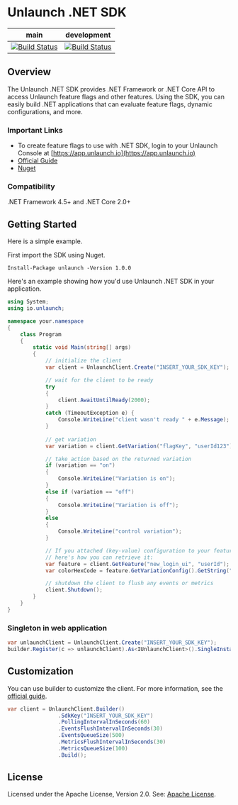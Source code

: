 # Unlaunch .NET SDK

| main                                                                                                                | development                                                                                                                |
|---------------------------------------------------------------------------------------------------------------------|----------------------------------------------------------------------------------------------------------------------------|
| [![Build Status](https://app.travis-ci.com/unlaunch/dotnet-sdk.svg?branch=master)](https://app.travis-ci.com/unlaunch/dotnet-sdk) | [![Build Status](https://app.travis-ci.com/unlaunch/dotnet-sdk.svg?branch=develop)](https://app.travis-ci.com/unlaunch/dotnet-sdk) |

## Overview
The Unlaunch .NET SDK provides .NET Framework or .NET Core API to access Unlaunch feature flags and other features. Using the SDK, you can easily build .NET applications that can evaluate feature flags, dynamic configurations, and more.

### Important Links

- To create feature flags to use with .NET SDK, login to your Unlaunch Console at [https://app.unlaunch.io](https://app.unlaunch.io)
- [Official Guide](https://docs.unlaunch.io/docs/sdks/dotnet-sdk)
- [Nuget](https://www.nuget.org/packages/unlaunch)

### Compatibility
.NET Framework 4.5+ and .NET Core 2.0+

## Getting Started
Here is a simple example. 

First import the SDK using Nuget. 

```
Install-Package unlaunch -Version 1.0.0
```

Here's an example showing how you'd use Unlaunch .NET SDK in your application.

```csharp
using System;
using io.unlaunch;

namespace your.namespace
{
    class Program
    {
        static void Main(string[] args)
        {
            // initialize the client
            var client = UnlaunchClient.Create("INSERT_YOUR_SDK_KEY");

            // wait for the client to be ready
            try
            {
                client.AwaitUntilReady(2000);
            }
            catch (TimeoutException e) {
                Console.WriteLine("client wasn't ready " + e.Message);
            }
            
            // get variation
            var variation = client.GetVariation("flagKey", "userId123");

            // take action based on the returned variation
            if (variation == "on")
            {
                Console.WriteLine("Variation is on");
            }
            else if (variation == "off")
            {
                Console.WriteLine("Variation is off");
            }
            else
            {
                Console.WriteLine("control variation");
            }

            // If you attached (key-value) configuration to your feature flag variations, 
            // here's how you can retrieve it:
            var feature = client.GetFeature("new_login_ui", "userId");
            var colorHexCode = feature.GetVariationConfig().GetString("login_btn_clr", "#cd5c5c");

            // shutdown the client to flush any events or metrics 
            client.Shutdown();
        }
    }
}
```

### Singleton in web application

```csharp
var unlaunchClient = UnlaunchClient.Create("INSERT_YOUR_SDK_KEY");
builder.Register(c => unlaunchClient).As<IUnlaunchClient>().SingleInstance();
```            

## Customization

You can use builder to customize the client. For more information, see the [official guide](https://docs.unlaunch.io/docs/sdks/dotnet-sdk).

```csharp
var client = UnlaunchClient.Builder()
                .SdkKey("INSERT_YOUR_SDK_KEY")
                .PollingIntervalInSeconds(60)
                .EventsFlushIntervalInSeconds(30)
                .EventsQueueSize(500)
                .MetricsFlushIntervalInSeconds(30)
                .MetricsQueueSize(100)
                .Build();
```

## License
Licensed under the Apache License, Version 2.0. See: [Apache License](LICENSE.md).
